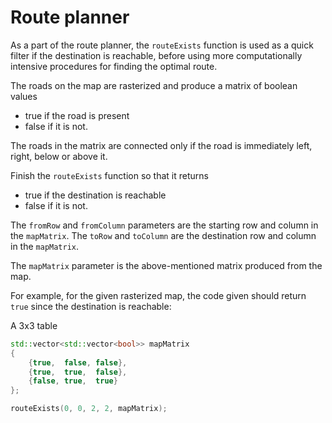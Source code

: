 # Route planner #

As a part of the route planner, the `routeExists` function 
is used as a quick filter if the destination is reachable, 
before using more computationally intensive procedures 
for finding the optimal route.

The roads on the map are rasterized 
and produce a matrix of boolean values 
- true if the road is present 
- false if it is not. 

The roads in the matrix are connected only 
if the road is immediately left, right, below or above it.

Finish the `routeExists` function so that it returns 
- true if the destination is reachable 
- false if it is not. 

The `fromRow` and `fromColumn` parameters are 
the starting row and column in the `mapMatrix`. 
The `toRow` and `toColumn` are 
the destination row and column in the `mapMatrix`. 

The `mapMatrix` parameter is the above-mentioned matrix 
produced from the map.

For example, for the given rasterized map, 
the code given should return `true` 
since the destination is reachable:

A 3x3 table

```c++
std::vector<std::vector<bool>> mapMatrix 
{
    {true,  false, false},
    {true,  true,  false},
    {false, true,  true}
};

routeExists(0, 0, 2, 2, mapMatrix);
```